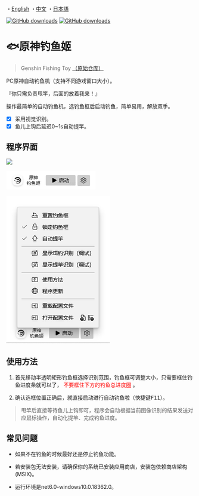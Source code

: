 ・[English](README.en.md) ・[中文](README.md) ・[日本語](README.jp.md)

[![GitHub downloads](https://img.shields.io/github/downloads/genshin-matrix/genshin-fishing-toy/total)](https://github.com/emako/genshin-fishing-toy/releases)
[![GitHub downloads](https://img.shields.io/github/downloads/genshin-matrix/genshin-fishing-toy/latest/total)](https://github.com/emako/genshin-fishing-toy/releases)

# 🐟原神钓鱼姬

> Genshin Fishing Toy [（原始仓库）](https://github.com/babalae/genshin-fishing-toy)

PC原神自动钓鱼机（支持不同游戏窗口大小）。

『你只需负责甩竿，后面的放着我来！』

操作最简单的自动钓鱼机，选钓鱼框后启动钓鱼，简单易用，解放双手。

- [x] 采用视觉识别。
- [x] 鱼儿上钩后延迟0~1s自动提竿。

## 程序界面

![](/src/GenshinFishingToy/Resources/demo.gif)

![](assets/image1.zh.png)

![](assets/image2.zh.png)

## 使用方法

1. 首先移动半透明矩形钓鱼框选择识别范围，钓鱼框可调整大小，只需要框住钓鱼进度条就可以了，<font color='red'> 不要框住下方的钓鱼总进度圈 </font>。

2. 确认选框位置正确后，就直接启动进行自动钓鱼啦（快捷键<kbd>F11</kbd>）。

> 甩竿后直接等待鱼儿上钩即可，程序会自动根据当前图像识别的结果发送对应鼠标操作，自动化提竿、完成钓鱼进度。

## 常见问题
- 如果不在钓鱼的时候最好还是停止钓鱼功能。
- 若安装包无法安装，请确保你的系统已安装应用商店，安装包依赖商店架构 (MSIX)。

- 运行环境是net6.0-windows10.0.18362.0。

